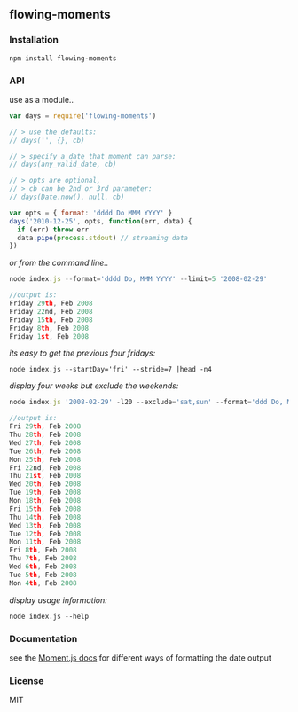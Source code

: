 ## flowing-moments


### Installation

```npm install flowing-moments```


### API

use as a module..
```javascript
var days = require('flowing-moments')

// > use the defaults:
// days('', {}, cb)

// > specify a date that moment can parse:
// days(any_valid_date, cb)

// > opts are optional,
// > cb can be 2nd or 3rd parameter:
// days(Date.now(), null, cb)

var opts = { format: 'dddd Do MMM YYYY' }
days('2010-12-25', opts, function(err, data) {
  if (err) throw err
  data.pipe(process.stdout)	// streaming data
})
```

_or from the command line.._
```javascript
node index.js --format='dddd Do, MMM YYYY' --limit=5 '2008-02-29'

//output is:
Friday 29th, Feb 2008
Friday 22nd, Feb 2008
Friday 15th, Feb 2008
Friday 8th, Feb 2008
Friday 1st, Feb 2008
```

_its easy to get the previous four fridays:_
```shell
node index.js --startDay='fri' --stride=7 |head -n4
```

_display four weeks but exclude the weekends:_
```javascript
node index.js '2008-02-29' -l20 --exclude='sat,sun' --format='ddd Do, MMM YYYY'

//output is:
Fri 29th, Feb 2008
Thu 28th, Feb 2008
Wed 27th, Feb 2008
Tue 26th, Feb 2008
Mon 25th, Feb 2008
Fri 22nd, Feb 2008
Thu 21st, Feb 2008
Wed 20th, Feb 2008
Tue 19th, Feb 2008
Mon 18th, Feb 2008
Fri 15th, Feb 2008
Thu 14th, Feb 2008
Wed 13th, Feb 2008
Tue 12th, Feb 2008
Mon 11th, Feb 2008
Fri 8th, Feb 2008
Thu 7th, Feb 2008
Wed 6th, Feb 2008
Tue 5th, Feb 2008
Mon 4th, Feb 2008
```

_display usage information:_
```shell
node index.js --help
```


### Documentation

see the [Moment.js docs](http://momentjs.com/docs/#/displaying/format/) for different ways of formatting the date output


### License

MIT
